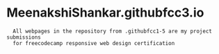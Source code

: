 # MeenakshiShankar.githubfcc3.io


      All webpages in the repository from .githubfcc1-5 are my project submissions 
      for freecodecamp responsive web design certification
